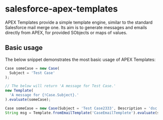 salesforce-apex-templates
=========================

APEX Templates provide a simple template engine, similar to the standard Salesforce mail merge one. Its aim is to generate messages and emails directly from APEX, for provided SObjects or maps of values.

Basic usage
-----------

The below snippet demonstrates the most basic usage of APEX Templates:

```javascript
Case someCase = new Case(
  Subject = 'Test Case'
);

// The below will return 'A message for Test Case.'
new Template(
  'A message for {!Case.Subject}.'
).evaluate(someCase);
```


```javascript
Case someCase = new Case(Subject = 'Test Case2333', Description = 'dsc text');
String msg = Template.fromEmailTemplate('CaseEmailTemplete').evaluate(someCase);
```
